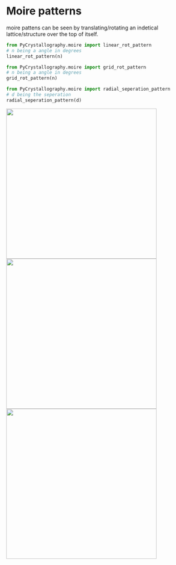 # Moire patterns

moire pattens can be seen by translating/rotating an indetical lattice/structure over the top of itself.

```py
from PyCrystallography.moire import linear_rot_pattern
# n being a angle in degrees
linear_rot_pattern(n)
```

```py
from PyCrystallography.moire import grid_rot_pattern
# n being a angle in degrees
grid_rot_pattern(n)
```

```py
from PyCrystallography.moire import radial_seperation_pattern
# d being the seperation
radial_seperation_pattern(d)
```

<p float="middle">
  <img src="../PyCrystallography/Images/moire_pattern_linear_roatation.gif" width="400" />
  <img src="../PyCrystallography/Images/moire_pattern_radial_seperation.gif" width="400" />
  <img src="../PyCrystallography/Images/moire_grid_rotation.gif" width="400" />
</p>

